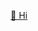 
<p align="center">
  <a href="https://www.youtube.com/watch?v=JCJeeBXsDPU&autoplay=1">👋 Hi</a>
</p>
